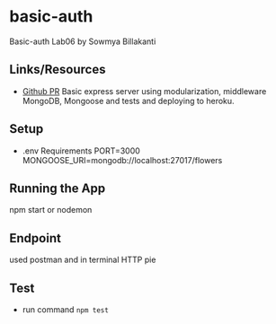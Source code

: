 # basic-auth

Basic-auth Lab06
by Sowmya Billakanti

## Links/Resources
* [Github PR]()
Basic express server using modularization, middleware MongoDB, Mongoose and tests and deploying to heroku.

## Setup
- .env Requirements
PORT=3000
MONGOOSE_URI=mongodb://localhost:27017/flowers

## Running the App
npm start or nodemon

## Endpoint
used postman and in terminal HTTP pie

## Test
- run command `npm test`


